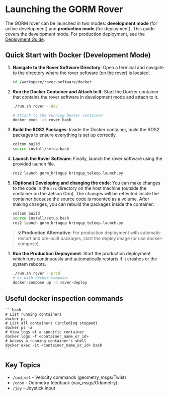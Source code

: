 # Launching the GORM Rover

The GORM rover can be launched in two modes: **development mode** (for active development) and **production mode** (for deployment). This guide covers the development mode. For production deployment, see the [Deployment Guide](../../deployment/overview.md).

## Quick Start with Docker (Development Mode)

1. **Navigate to the Rover Software Directory**: Open a terminal and navigate to the directory where the rover software (on the rover) is located.
    ```bash
    cd /workspace/rover-software/docker
    ```
2. **Run the Docker Container and Attach to It**: Start the Docker container that contains the rover software in development mode and attach to it.
    ```bash
    ./run.sh rover --dev

    # Attach to the running Docker container
    docker exec -it rover bash
    ```
3. **Build the ROS2 Packages**: Inside the Docker container, build the ROS2 packages to ensure everything is set up correctly.
    ```bash
    colcon build
    source install/setup.bash
    ```
4. **Launch the Rover Software**: Finally, launch the rover software using the provided launch file.
    ```bash
    ros2 launch gorm_bringup bringup_teleop.launch.py
    ```

5. **(Optional) Developing and changing the code**: You can make changes to the code in the `src` directory on the host machine (outside the container on the Jetson Orin). The changes will be reflected inside the container because the source code is mounted as a volume. After making changes, you can rebuild the packages inside the container:
    ```bash
    colcon build
    source install/setup.bash
    ros2 launch gorm_bringup bringup_teleop.launch.py
    ```

> **💡 Production Alternative**: For production deployment with automatic restart and pre-built packages, start the deploy image (or use docker-compose).

1. **Run the Production Deployment**: Start the production deployment which runs continuously and automatically restarts if it crashes or the system reboots.
    ```bash
    ./run.sh rover --prod
    # or with docker-compose:
    docker-compose up -d rover-deploy
    ```

<!-- ## Launching the GORM Rover
**Full system bringup:**
```bash
ros2 launch gorm_bringup bringup.launch.py
```

**Teleop mode (manual control):**
```bash
ros2 launch gorm_bringup bringup_teleop.launch.py
```

**Individual components:**
```bash
# Motors only
ros2 launch gorm_base_control motor_driver.launch.py

# Cameras only  
ros2 launch gorm_sensors cameras.launch.py

# Joystick control only
ros2 launch gorm_teleop teleop.launch.py
``` -->

## Useful docker inspection commands
    ```bash
    # List running containers
    docker ps
    # List all containers (including stopped)
    docker ps -a
    # View logs of a specific container
    docker logs -f <container_name_or_id>
    # Access a running container's shell
    docker exec -it <container_name_or_id> bash
    ```

## Key Topics

- `/cmd_vel` - Velocity commands (geometry_msgs/Twist)
- `/odom` - Odometry feedback (nav_msgs/Odometry)  
- `/joy` - Joystick input

